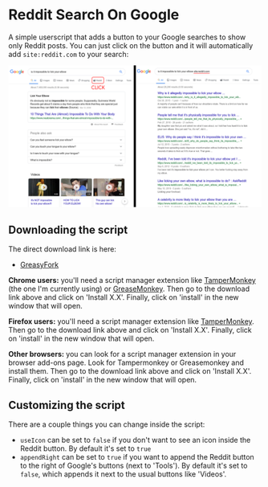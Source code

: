 # Reddit Search On Google
A simple userscript that adds a button to your Google searches to show only Reddit posts. You can just click on the button and it will automatically add `site:reddit.com` to your search:

![Img](screenshot.png)

## Downloading the script
The direct download link is here:

* [GreasyFork](https://greasyfork.org/en/scripts/381497-reddit-search-on-google)

**Chrome users:** you'll need a script manager extension like [TamperMonkey](https://addons.mozilla.org/en-US/firefox/addon/tampermonkey/) (the one I'm currently using) or [GreaseMonkey](https://addons.mozilla.org/en-US/firefox/addon/greasemonkey/). Then go to the download link above and click on 'Install X.X'. Finally, click on 'install' in the new window that will open.

**Firefox users:** you'll need a script manager extension like [TamperMonkey](https://chrome.google.com/webstore/detail/tampermonkey/dhdgffkkebhmkfjojejmpbldmpobfkfo?hl=en). Then go to the download link above and click on 'Install X.X'. Finally, click on 'install' in the new window that will open.

**Other browsers:** you can look for a script manager extension in your browser add-ons page. Look for Tampermonkey or Greasemonkey and install them. Then go to the download link above and click on 'Install X.X'. Finally, click on 'install' in the new window that will open.

## Customizing the script
There are a couple things you can change inside the script:

* `useIcon` can be set to `false` if you don't want to see an icon inside the Reddit button. By default it's set to `true`
* `appendRight` can be set to `true` if you want to append the Reddit button to the right of Google's buttons (next to 'Tools'). By default it's set to `false`, which appends it next to the usual buttons like 'Videos'.
